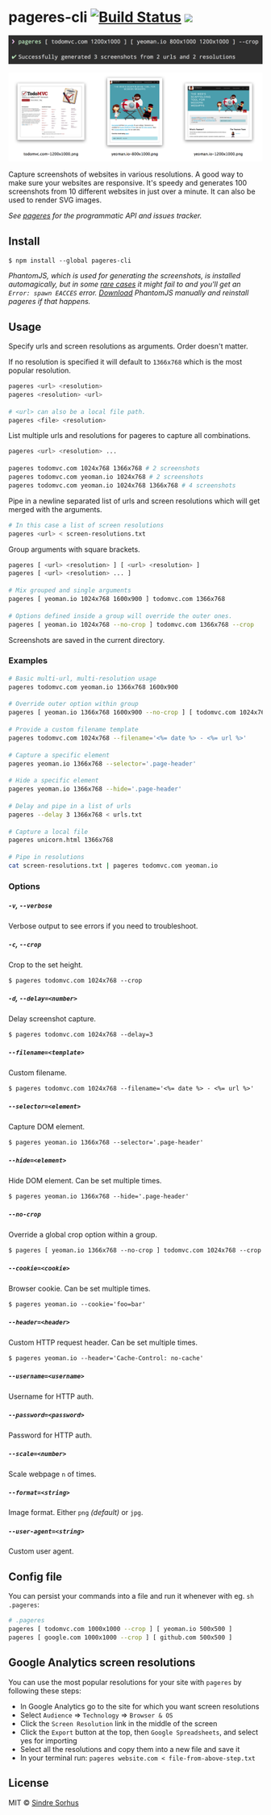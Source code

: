 # pageres-cli [![Build Status](https://travis-ci.org/sindresorhus/pageres-cli.svg?branch=master)](https://travis-ci.org/sindresorhus/pageres-cli) [![](http://img.shields.io/badge/unicorn-approved-ff69b4.svg)](https://www.youtube.com/watch?v=9auOCbH5Ns4)

![](screenshot.png)

![](screenshot-output.png)

Capture screenshots of websites in various resolutions. A good way to make sure your websites are responsive. It's speedy and generates 100 screenshots from 10 different websites in just over a minute. It can also be used to render SVG images.

*See [pageres](https://github.com/sindresorhus/pageres) for the programmatic API and issues tracker.*


## Install

```
$ npm install --global pageres-cli
```

*PhantomJS, which is used for generating the screenshots, is installed automagically, but in some [rare cases](https://github.com/Obvious/phantomjs/issues/102) it might fail to and you'll get an `Error: spawn EACCES` error. [Download](http://phantomjs.org/download.html) PhantomJS manually and reinstall pageres if that happens.*


## Usage

Specify urls and screen resolutions as arguments. Order doesn't matter.

If no resolution is specified it will default to `1366x768` which is the most popular resolution.

```sh
pageres <url> <resolution>
pageres <resolution> <url>

# <url> can also be a local file path.
pageres <file> <resolution>
```

List multiple urls and resolutions for pageres to capture all combinations.

```sh
pageres <url> <resolution> ...

pageres todomvc.com 1024x768 1366x768 # 2 screenshots
pageres todomvc.com yeoman.io 1024x768 # 2 screenshots
pageres todomvc.com yeoman.io 1024x768 1366x768 # 4 screenshots
```

Pipe in a newline separated list of urls and screen resolutions which will get merged with the arguments.

```sh
# In this case a list of screen resolutions
pageres <url> < screen-resolutions.txt
```

Group arguments with square brackets.

```sh
pageres [ <url> <resolution> ] [ <url> <resolution> ]
pageres [ <url> <resolution> ... ]

# Mix grouped and single arguments
pageres [ yeoman.io 1024x768 1600x900 ] todomvc.com 1366x768

# Options defined inside a group will override the outer ones.
pageres [ yeoman.io 1024x768 --no-crop ] todomvc.com 1366x768 --crop
```

Screenshots are saved in the current directory.

### Examples

```sh
# Basic multi-url, multi-resolution usage
pageres todomvc.com yeoman.io 1366x768 1600x900

# Override outer option within group
pageres [ yeoman.io 1366x768 1600x900 --no-crop ] [ todomvc.com 1024x768 480x320 ] --crop

# Provide a custom filename template
pageres todomvc.com 1024x768 --filename='<%= date %> - <%= url %>'

# Capture a specific element
pageres yeoman.io 1366x768 --selector='.page-header'

# Hide a specific element
pageres yeoman.io 1366x768 --hide='.page-header'

# Delay and pipe in a list of urls
pageres --delay 3 1366x768 < urls.txt

# Capture a local file
pageres unicorn.html 1366x768

# Pipe in resolutions
cat screen-resolutions.txt | pageres todomvc.com yeoman.io
```

### Options

##### `-v`, `--verbose`

Verbose output to see errors if you need to troubleshoot.

##### `-c`, `--crop`

Crop to the set height.

```
$ pageres todomvc.com 1024x768 --crop
```

##### `-d`, `--delay=<number>`

Delay screenshot capture.

```
$ pageres todomvc.com 1024x768 --delay=3
```

##### `--filename=<template>`

Custom filename.

```
$ pageres todomvc.com 1024x768 --filename='<%= date %> - <%= url %>'
```

##### `--selector=<element>`

Capture DOM element.

```
$ pageres yeoman.io 1366x768 --selector='.page-header'
```

##### `--hide=<element>`

Hide DOM element. Can be set multiple times.

```
$ pageres yeoman.io 1366x768 --hide='.page-header'
```

##### `--no-crop`

Override a global crop option within a group.

```
$ pageres [ yeoman.io 1366x768 --no-crop ] todomvc.com 1024x768 --crop
```

##### `--cookie=<cookie>`

Browser cookie. Can be set multiple times.

```
$ pageres yeoman.io --cookie='foo=bar'
```

##### `--header=<header>`

Custom HTTP request header. Can be set multiple times.

```
$ pageres yeoman.io --header='Cache-Control: no-cache'
```

##### `--username=<username>`

Username for HTTP auth.

##### `--password=<password>`

Password for HTTP auth.

##### `--scale=<number>`

Scale webpage `n` of times.

##### `--format=<string>`

Image format. Either `png` *(default)* or `jpg`.

##### `--user-agent=<string>`

Custom user agent.


## Config file

You can persist your commands into a file and run it whenever with eg. `sh .pageres`:

```sh
# .pageres
pageres [ todomvc.com 1000x1000 --crop ] [ yeoman.io 500x500 ]
pageres [ google.com 1000x1000 --crop ] [ github.com 500x500 ]
```


## Google Analytics screen resolutions

You can use the most popular resolutions for your site with `pageres` by following these steps:

- In Google Analytics go to the site for which you want screen resolutions
- Select `Audience` => `Technology` => `Browser & OS`
- Click the `Screen Resolution` link in the middle of the screen
- Click the `Export` button at the top, then `Google Spreadsheets`, and select yes for importing
- Select all the resolutions and copy them into a new file and save it
- In your terminal run: `pageres website.com < file-from-above-step.txt`


## License

MIT © [Sindre Sorhus](http://sindresorhus.com)
